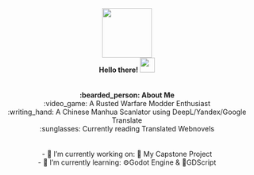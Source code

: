<div id="header" align="center">
  <img src="https://media.giphy.com/media/M9gbBd9nbDrOTu1Mqx/giphy.gif" width="100"/>
  <br>
   <b>Hello there!</b>
  <img src="https://media.giphy.com/media/hvRJCLFzcasrR4ia7z/giphy.gif" width="30px"/>
  <br>
  <br>
  <br>
  <b>:bearded_person: About Me</b><br>
  <center> :video_game: A Rusted Warfare Modder Enthusiast
    <br>
    :writing_hand: A Chinese Manhua Scanlator using DeepL/Yandex/Google Translate
    <br>
    :sunglasses: Currently reading Translated Webnovels
  </center>
  <br>
  <br>
  - 🔭 I’m currently working on: 📁 My Capstone Project
  <br>
  - 🌱 I’m currently learning: ⚙️Godot Engine & 🔧GDScript
</div>
 






<!--
**Moggle-Khraum/Moggle-Khraum** is a ✨ _special_ ✨ repository because its `README.md` (this file) appears on your GitHub profile.

Here are some ideas to get you started:

- 🔭 I’m currently working on ...
- 🌱 I’m currently learning ...
- 👯 I’m looking to collaborate on ...
- 🤔 I’m looking for help with ...
- 💬 Ask me about ...
- 📫 How to reach me: ...
- 😄 Pronouns: ...
- ⚡ Fun fact: ...
-->
